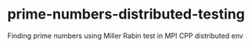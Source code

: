 prime-numbers-distributed-testing
=================================

Finding prime numbers using  Miller Rabin test in MPI CPP distributed env
